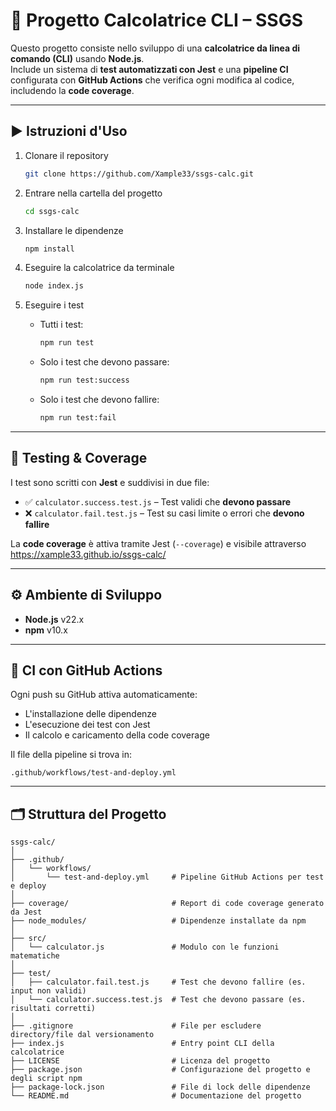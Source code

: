 
# 🧮 Progetto Calcolatrice CLI – SSGS

Questo progetto consiste nello sviluppo di una **calcolatrice da linea di comando (CLI)** usando **Node.js**.  
Include un sistema di **test automatizzati con Jest** e una **pipeline CI** configurata con **GitHub Actions** che verifica ogni modifica al codice, includendo la **code coverage**.

---

## ▶️ Istruzioni d'Uso

1. Clonare il repository  
   ```bash
   git clone https://github.com/Xample33/ssgs-calc.git
   ```

2. Entrare nella cartella del progetto  
   ```bash
   cd ssgs-calc
   ```

3. Installare le dipendenze  
   ```bash
   npm install
   ```

4. Eseguire la calcolatrice da terminale  
   ```bash
   node index.js
   ```

5. Eseguire i test  
   - Tutti i test:  
     ```bash
     npm run test
     ```
   - Solo i test che devono passare:  
     ```bash
     npm run test:success
     ```
   - Solo i test che devono fallire:  
     ```bash
     npm run test:fail
     ```

---

## 🧪 Testing & Coverage

I test sono scritti con **Jest** e suddivisi in due file:

- ✅ `calculator.success.test.js` – Test validi che **devono passare**
- ❌ `calculator.fail.test.js` – Test su casi limite o errori che **devono fallire**

La **code coverage** è attiva tramite Jest (`--coverage`) e visibile attraverso https://xample33.github.io/ssgs-calc/

---

## ⚙️ Ambiente di Sviluppo

- **Node.js** v22.x  
- **npm** v10.x  

---

## 🔁 CI con GitHub Actions

Ogni push su GitHub attiva automaticamente:

- L'installazione delle dipendenze
- L'esecuzione dei test con Jest
- Il calcolo e caricamento della code coverage

Il file della pipeline si trova in:

```
.github/workflows/test-and-deploy.yml
```

---

## 🗂️ Struttura del Progetto

```
ssgs-calc/
│
├── .github/
│   └── workflows/
│       └── test-and-deploy.yml     # Pipeline GitHub Actions per test e deploy
│
├── coverage/                       # Report di code coverage generato da Jest
├── node_modules/                   # Dipendenze installate da npm
│
├── src/
│   └── calculator.js               # Modulo con le funzioni matematiche
│
├── test/
│   ├── calculator.fail.test.js     # Test che devono fallire (es. input non validi)
│   └── calculator.success.test.js  # Test che devono passare (es. risultati corretti)
│
├── .gitignore                      # File per escludere directory/file dal versionamento
├── index.js                        # Entry point CLI della calcolatrice
├── LICENSE                         # Licenza del progetto
├── package.json                    # Configurazione del progetto e degli script npm
├── package-lock.json               # File di lock delle dipendenze
└── README.md                       # Documentazione del progetto
```
